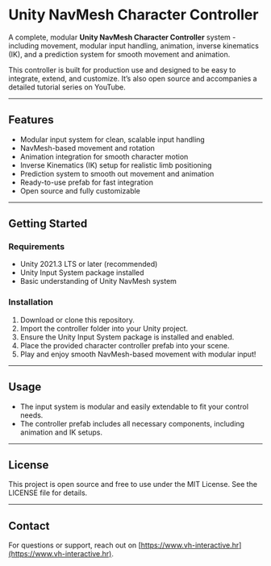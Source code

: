 # Unity NavMesh Character Controller

A complete, modular **Unity NavMesh Character Controller** system - including movement, modular input handling, animation, inverse kinematics (IK), and a prediction system for smooth movement and animation.

This controller is built for production use and designed to be easy to integrate, extend, and customize. It’s also open source and accompanies a detailed tutorial series on YouTube.

---

## Features

- Modular input system for clean, scalable input handling  
- NavMesh-based movement and rotation  
- Animation integration for smooth character motion  
- Inverse Kinematics (IK) setup for realistic limb positioning  
- Prediction system to smooth out movement and animation  
- Ready-to-use prefab for fast integration  
- Open source and fully customizable  

---

## Getting Started

### Requirements

- Unity 2021.3 LTS or later (recommended)  
- Unity Input System package installed  
- Basic understanding of Unity NavMesh system  

### Installation

1. Download or clone this repository.  
2. Import the controller folder into your Unity project.  
3. Ensure the Unity Input System package is installed and enabled.  
4. Place the provided character controller prefab into your scene.  
5. Play and enjoy smooth NavMesh-based movement with modular input!  

---

## Usage

- The input system is modular and easily extendable to fit your control needs.  
- The controller prefab includes all necessary components, including animation and IK setups.  

---

## License

This project is open source and free to use under the MIT License. See the LICENSE file for details.

---

## Contact

For questions or support, reach out on [https://www.vh-interactive.hr](https://www.vh-interactive.hr).
